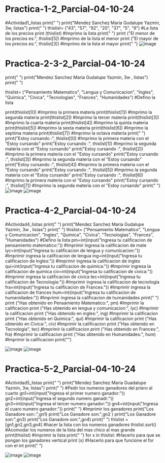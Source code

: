 # Practica-1-2_Parcial-04-10-24
#Actividad1_listas
print(" ")
print("Mendez Sanchez Maria Gudalupe Yazmin, 3w, listas")
print(" ")
thislist= ("43", "57", "92", "20", "37", "5", "9")     #La lista de los precios
print (thislist)                                       #Imprimo la lista
print(" ")
print ("El menor de los precios es:", thislist[5])     #Imprimo de la lista el menor
print ("El mayor de los precios es:", thislist[3])     #Imprimo de la lista el mayor
print(" ")
![image](https://github.com/user-attachments/assets/7141475e-3b27-4077-b0f8-3fe18a6c4d9d)

# Practica-2-3-2_Parcial-04-10-24
print(" ")
print("Mendez Sanchez Maria Gudalupe Yazmin, 3w , listas")
print(" ")

thislist= ("Pensamiento Matematico", "Lengua y Comunicacion", "Ingles", "Quimica", "Civica", "Tecnologias", "Frances", "Humanidades")  #Defino la lista

print(thislist[0])   #Imprimo la primera materia
print(thislist[1])   #Imprimo la segunda materia
print(thislist[2])   #Imprimo la tercer materia
print(thislist[3])   #Imprimo la cuarta materia
print(thislist[4])   #Imprimo la quinta materia
print(thislist[5])   #Imprimo la sexta materia
print(thislist[6])   #Imprimo la septima materia
print(thislist[7])   #Imprimo la octava materia
print(" ")
print("Estoy cursando :", thislist[0])   #Imprimo la primera materia con el "Estoy cursando"
print("Estoy cursando :", thislist[1])   #Imprimo la segunda materia con el "Estoy cursando"
print("Estoy cursando :", thislist[2])   #Imprimo la primera materia con el "Estoy cursando"
print("Estoy cursando :", thislist[3])   #Imprimo la segunda materia con el "Estoy cursando"
print("Estoy cursando :", thislist[4])   #Imprimo la primera materia con el "Estoy cursando"
print("Estoy cursando :", thislist[5])   #Imprimo la segunda materia con el "Estoy cursando"
print("Estoy cursando :", thislist[6])   #Imprimo la primera materia con el "Estoy cursando"
print("Estoy cursando :", thislist[7])   #Imprimo la segunda materia con el "Estoy cursando"
print(" ")
![image](https://github.com/user-attachments/assets/644e0c2e-0e76-4637-b82b-678f6678066a)
![image](https://github.com/user-attachments/assets/87eb3a32-b3a0-4fcf-a626-b8a6d0860e0b)

# Practica-4-2_Parcial-04-10-24
#Actividad4_listas
print(" ")
print("Mendez Sanchez Maria Gudalupe Yazmin, 3w , listas")
print(" ")
thislist= ("Pensamiento Matematico", "Lengua y Comunicacion", "Ingles", "Quimica", "Civica", "Tecnologias", "Frances", "Humanidades")  #Defino la lista
pm=int(input("Ingresa tu calificacion de pensamiento matematico:"))     #Imprimir ingresa la calificacion de mate
lyc=int(input("Ingresa tu calificacion de lengua y comunicacion:"))     #Imprimir ingresa la calificacion de lengua
ing=int(input("Ingresa tu calificacion de Ingles:"))                     #Imprimir ingresa la calificacion de ingles
qui=int(input("Ingresa tu calificacion de quimica:"))                    #Imprimir ingresa la calificacion de quimica
civ=int(input("Ingresa tu calificacion de civica:"))                     #Imprimir ingresa la calificacion de civica
tec=int(input("Ingresa tu calificacion de Tecnologia:"))                 #Imprimir ingresa la calificacion de tecnologia
fra=int(input("Ingresa tu calificacion de Frances:"))                    #Imprimir ingresa la calificacion de frances
hum=int(input("Ingresa tu calificacion de humanidades:"))                #Imprimir ingresa la calificacion de humanidades
print(" ")
print ("Has obtenido en Pensamiento Matematico:", pm)             #Imprimir la calificacion
print ("Has obtenido en lengua y comunicacion:", lyc)             #Imprimir la calificacion
print ("Has obtenido en ingles:", ing)                             #Imprimir la calificacion
print ("Has obtenido en Quimica:", qui)                            #Imprimir la calificacion
print ("Has obtenido en Civica:", civ)                             #Imprimir la calificacion
print ("Has obtenido en Tecnologia", tec)                         #Imprimir la calificacion
print ("Has obtenido en Frances:", fra)                            #Imprimir la calificacion
print ("Has obtenido en Humanidades:", hum)                        #Imprimir la calificacion
print("")

![image](https://github.com/user-attachments/assets/2a6430c2-422e-4122-8873-59734cf6b315)
![image](https://github.com/user-attachments/assets/e94aab2e-7fe6-41ef-9b47-ac5594f5b1b9)

# Practica-5-2_Parcial-04-10-24
#Actividad5_listas
print(" ")
print("Mendez Sanchez Maria Guadalupe Yazmin, 3w, listas")
print(" ") 
#Pedir los numeros ganadores del priero al cuarto
gn1=int(input("lngresa el primer numero ganador:"))
gn2=int(input("Ingresa el segundo numero ganadr:"))
gn3=int(input("Ingresa el tercer numero ganador:"))
gn4=int(input("Ingresa el cuaro numero ganador:"))
print(" ")
#Imprimir los ganadores
print("Los Ganadore son::",gn1)
print("Los Ganadore son:",gn2 )
print("Los Ganadore son:",gn3)
print("Los Ganadore son:",gn4)
print(" ")
thislist =[gn1,gn2,gn3,gn4]    #hacer la lista con los numeros ganadores
thislist.sort()                #Acomodar los numeros de la lista del mas chico al mas grande
print(thislist)                #Imprimir la lista
print(" ")
for x in thislist:             #Hacerlo para que se pongan los ganadores vertical
    print (x)                  #Hacerlo para que funcione el for con el int
print(" ")

![image](https://github.com/user-attachments/assets/e9409916-bc55-416d-bdbb-ad7e8139c36e)
![image](https://github.com/user-attachments/assets/f6b6042e-eb68-46aa-a6e4-64ebb0d51c6c)


